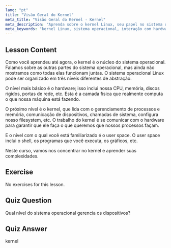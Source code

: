 ```yaml
---
lang: "pt"
title: "Visão Geral do Kernel"
meta_title: "Visão Geral do Kernel - Kernel"
meta_description: "Aprenda sobre o kernel Linux, seu papel no sistema operacional e como ele interage com o hardware e o espaço do usuário. Entenda os componentes centrais do SO."
meta_keywords: "kernel Linux, sistema operacional, interação com hardware, espaço do usuário, tutorial Linux, guia para iniciantes"
---
```


## Lesson Content

Como você aprendeu até agora, o kernel é o núcleo do sistema operacional. Falamos sobre as outras partes do sistema operacional, mas ainda não mostramos como todas elas funcionam juntas. O sistema operacional Linux pode ser organizado em três níveis diferentes de abstração.

O nível mais básico é o hardware; isso inclui nossa CPU, memória, discos rígidos, portas de rede, etc. Esta é a camada física que realmente computa o que nossa máquina está fazendo.

O próximo nível é o kernel, que lida com o gerenciamento de processos e memória, comunicação de dispositivos, chamadas de sistema, configura nosso filesystem, etc. O trabalho do kernel é se comunicar com o hardware para garantir que ele faça o que queremos que nossos processos façam.

E o nível com o qual você está familiarizado é o user space. O user space inclui o shell, os programas que você executa, os gráficos, etc.

Neste curso, vamos nos concentrar no kernel e aprender suas complexidades.

## Exercise

No exercises for this lesson.

## Quiz Question

Qual nível do sistema operacional gerencia os dispositivos?

## Quiz Answer

kernel
